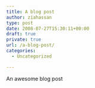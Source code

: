 ```yaml
---
title: A blog post
author: ziahassan
type: post
date: 2008-07-27T15:30:11+00:00
draft: true
private: true
url: /a-blog-post/
categories:
  - Uncategorized

---
```

An awesome blog post